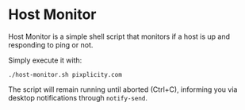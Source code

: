 # Host Monitor

Host Monitor is a simple shell script that monitors if a host is up and responding to ping or not.

Simply execute it with:

    ./host-monitor.sh pixplicity.com
    
The script will remain running until aborted (Ctrl+C), informing you via desktop notifications through `notify-send`.
